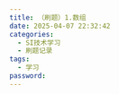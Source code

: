 ```yaml
---
title: （刷题）1.数组
date: 2025-04-07 22:32:42
categories:
  - SI技术学习
  - 刷题记录
tags:
  - 学习
password:
---
```

